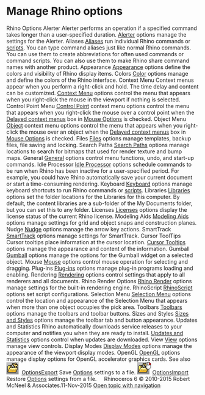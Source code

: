 ---
---


# Manage Rhino options
Rhino Options
Alerter
Alerter performs an operation if a specified command takes longer than a user-specified duration.
 [Alerter](alerter.html) options manage the settings for the Alerter.
Aliases
 [Aliases](aliases.html) run individual Rhino commands or [scripts](rhinoscripting.html).
You can type command aliases just like normal Rhino commands. You can use them to create abbreviations for often used commands or command scripts. You can also use them to make Rhino share command names with another product.
Appearance
 [Appearance](appearance.html) options define the colors and visibility of Rhino display items.
Colors
 [Color](appearance-colors.html) options manage and define the colors of the Rhino interface.
Context Menu
Context menus appear when you perform a right-click and hold. The time delay and content can be customized.
 [Context Menu](context-menu.html) options control the menu that appears when you right-click the mouse in the viewport if nothing is selected.
Control Point Menu
 [Control Point](context-menu.html) context menu options control the menu that appears when you right-click the mouse over a control point when the [Delayed context menus](mouse.html#delayed-context-menus) box in [Mouse Options](mouse.html) is checked.
Object Menu
 [Object](context-menu.html) context menu options control the menu that appears when you right-click the mouse over an object when the [Delayed context menus](mouse.html#delayed-context-menus) box in [Mouse Options](mouse.html) is checked.
Files
 [Files](files.html) options manage templates, backup files, file saving and locking.
Search Paths
 [Search Paths](files-search-paths.html) options manage locations to search for bitmaps that used for render texture and bump maps.
General
 [General](general.html) options control menu functions, undo, and start-up commands.
Idle Processor
 [Idle Processor](idleprocessor.html) options schedule commands to be run when Rhino has been inactive for a user-specified period.
For example, you could have Rhino automatically save your current document or start a time-consuming rendering.
Keyboard
 [Keyboard](keyboard.html) options manage keyboard shortcuts to run Rhino commands or [scripts](rhinoscripting.html).
Libraries
 [Libraries](libraries.html) options set the folder locations for the Libraries for this computer.
By default, the content libraries are a sub-folder of the My Documents folder, but you can set this to any folder.
Licenses
 [Licenses](licenses.html) options display the license status of the current Rhino license.
Modeling Aids
 [Modeling Aids](modeling-aids.html) options manage settings for grid and object snaps and construction planes.
Nudge
 [Nudge](modeling-aids-nudge.html) options manage the arrow key actions.
SmartTrack
 [SmartTrack](modeling-aids-smarttrack.html) options manage settings for SmartTrack.
Cursor ToolTips
Cursor tooltips place information at the cursor location.
 [Cursor Tooltips](modeling-aids-cursor-tooltips.html) options manage the appearance and content of the information.
Gumball
 [Gumball](modeling-aids-gumball.html) options manage the options for the Gumball widget on a selected object.
Mouse
 [Mouse](mouse.html) options control mouse operation for selecting and dragging.
Plug-ins
 [Plug-ins](plug-ins.html) options manage plug-in programs loading and enabling.
Rendering
 [Rendering](rendering.html) options control settings that apply to all renderers and all documents.
Rhino Render Options
 [Rhino Render](rhino-render-options.html) options manage settings for the built-in rendering engine.
RhinoScript
 [RhinoScript](rhinoscript.html) options set script configurations.
Selection Menu
 [Selection Menu](selection-menu.html) options control the location and appearance of the Selection Menu that appears when more than one object occupies the pick area.
Toolbars
 [Toolbars](toolbars.html) options manage the toolbars and toolbar buttons.
Sizes and Styles
 [Sizes and Styles](toolbars-sizes-and-styles.html) options manage the toolbar tab and button appearance.
Updates and Statistics
Rhino automatically downloads service releases to your computer and notifies you when they are ready to install.
 [Updates and Statistics](updates-and-statistics.html) options control when updates are downloaded.
View
 [View](view.html) options manage view controls.
Display Modes
 [Display Modes](view-displaymode-options.html) options manage the appearance of the viewport display modes.
OpenGL
 [OpenGL](view-opengl.html) options manage display options for OpenGL accelerator graphics cards.
See also
![images/optionsexport.png](images/optionsexport.png) [OptionsExport](optionsexport.html) 
Save [Options](options.html) settings to a file.
![images/optionsimport.png](images/optionsimport.png) [OptionsImport](optionsexport.html#optionsimport) 
Restore [Options](options.html) settings from a file.
&#160;
&#160;
Rhinoceros 6 © 2010-2015 Robert McNeel &amp; Associates.11-Nov-2015
 [Open topic with navigation](sak-options.html) 

